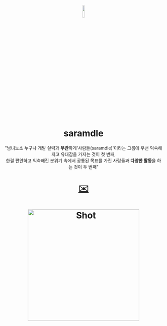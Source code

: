 # <div align="center"> <img width="10%" src="https://user-images.githubusercontent.com/102597172/221416026-b4119c1f-a2cb-4001-b9d5-f45ca6167b16.png"></div> <div align="center"> saramdle </div>

<div align="center"> "남녀노소 누구나 개발 실력과 <strong>무관</strong>하게'사람들(saramdle)'이라는 그룹에 우선 익숙해지고 유대감을 가지는 것이 첫 번째,<br> 한결 편안하고 익숙해진 분위기 속에서 공통된 목표를 가진 사람들과 <strong>다양한 활동</strong>을 하는 것이 두 번째"</div>


# <div align="center"><a href="mailto:dlwodud821@gmail.com?Subject=[사람들]%20" target="_top">✉️</a></div>

# <div align="center"> <img width="354" alt="Shot" src="https://user-images.githubusercontent.com/102597172/222061159-fd73ac3c-32cf-4c09-840c-eeb7e3ad7646.png"> </div>
